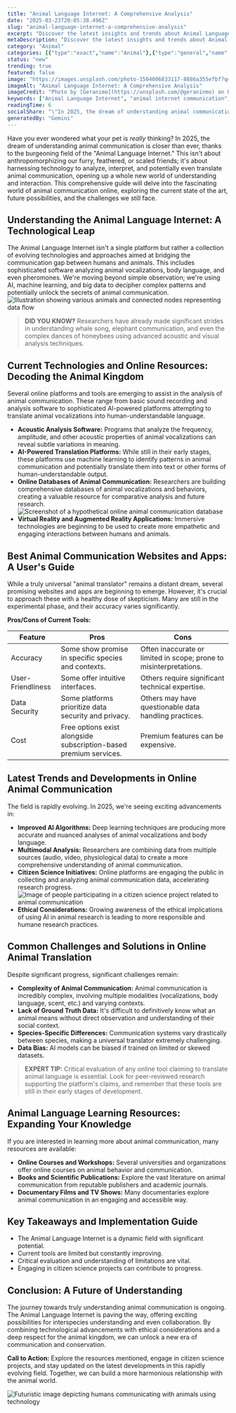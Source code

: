 ```yaml
---
title: "Animal Language Internet: A Comprehensive Analysis"
date: "2025-03-23T20:05:38.496Z"
slug: "animal-language-internet-a-comprehensive-analysis"
excerpt: "Discover the latest insights and trends about Animal Language Internet. This comprehensive guide covers everything you need to know about Animal Language Internet in 2025."
metaDescription: "Discover the latest insights and trends about Animal Language Internet. This comprehensive guide covers everything you need to know about Animal Language I..."
category: "Animal"
categories: [{"type":"exact","name":"Animal"},{"type":"general","name":"Communication"},{"type":"medium","name":"Data Science"},{"type":"specific","name":"Machine Learning"},{"type":"niche","name":"Deep Learning"}]
status: "new"
trending: true
featured: false
image: "https://images.unsplash.com/photo-1504006833117-8886a355efbf?q=85&w=1200&fit=max&fm=webp&auto=compress"
imageAlt: "Animal Language Internet: A Comprehensive Analysis"
imageCredit: "Photo by [Geranimo](https://unsplash.com/@geraninmo) on Unsplash"
keywords: ["Animal Language Internet", "animal internet communication", "animal language online", "online animal translator", "best animal communication websites", "animal language learning resources", "translate animal sounds online", "buy animal communication software", "animal language decoder app", "how animals communicate online"]
readingTime: 6
socialShare: "\"In 2025, the dream of understanding animal communication is closer than ever, thanks to the burgeoning field of the 'Animal Language Internet'. But are we ready for the ethical implications of translating animal thoughts?\""
generatedBy: "Gemini"
---
```




Have you ever wondered what your pet is *really* thinking?  In 2025, the dream of understanding animal communication is closer than ever, thanks to the burgeoning field of the "Animal Language Internet." This isn't about anthropomorphizing our furry, feathered, or scaled friends; it's about harnessing technology to analyze, interpret, and potentially even translate animal communication, opening up a whole new world of understanding and interaction. This comprehensive guide will delve into the fascinating world of animal communication online, exploring the current state of the art, future possibilities, and the challenges we still face.

## Understanding the Animal Language Internet: A Technological Leap

The Animal Language Internet isn't a single platform but rather a collection of evolving technologies and approaches aimed at bridging the communication gap between humans and animals. This includes sophisticated software analyzing animal vocalizations, body language, and even pheromones. We're moving beyond simple observation; we're using AI, machine learning, and big data to decipher complex patterns and potentially unlock the secrets of animal communication.  ![Illustration showing various animals and connected nodes representing data flow](https://images.unsplash.com/photo-1497206365907-f5e630693df0?q=85&w=1200&fit=max&fm=webp&auto=compress)

> **DID YOU KNOW?** Researchers have already made significant strides in understanding whale song, elephant communication, and even the complex dances of honeybees using advanced acoustic and visual analysis techniques.

## Current Technologies and Online Resources: Decoding the Animal Kingdom

Several online platforms and tools are emerging to assist in the analysis of animal communication.  These range from basic sound recording and analysis software to sophisticated AI-powered platforms attempting to translate animal vocalizations into human-understandable language.

* **Acoustic Analysis Software:** Programs that analyze the frequency, amplitude, and other acoustic properties of animal vocalizations can reveal subtle variations in meaning.
* **AI-Powered Translation Platforms:**  While still in their early stages, these platforms use machine learning to identify patterns in animal communication and potentially translate them into text or other forms of human-understandable output.
* **Online Databases of Animal Communication:** Researchers are building comprehensive databases of animal vocalizations and behaviors, creating a valuable resource for comparative analysis and future research. ![Screenshot of a hypothetical online animal communication database](https://images.unsplash.com/photo-1486365227551-f3f90034a57c?q=85&w=1200&fit=max&fm=webp&auto=compress)
* **Virtual Reality and Augmented Reality Applications:**  Immersive technologies are beginning to be used to create more empathetic and engaging interactions between humans and animals.

## Best Animal Communication Websites and Apps: A User's Guide

While a truly universal "animal translator" remains a distant dream, several promising websites and apps are beginning to emerge.  However, it's crucial to approach these with a healthy dose of skepticism.  Many are still in the experimental phase, and their accuracy varies significantly.

**Pros/Cons of Current Tools:**

| Feature          | Pros                                                              | Cons                                                                    |
|-----------------|----------------------------------------------------------------------|-------------------------------------------------------------------------|
| Accuracy         | Some show promise in specific species and contexts.                 | Often inaccurate or limited in scope; prone to misinterpretations.          |
| User-Friendliness | Some offer intuitive interfaces.                                     | Others require significant technical expertise.                              |
| Data Security     | Some platforms prioritize data security and privacy.                 | Others may have questionable data handling practices.                    |
| Cost             | Free options exist alongside subscription-based premium services.    | Premium features can be expensive.                                       |

## Latest Trends and Developments in Online Animal Communication

The field is rapidly evolving.  In 2025, we're seeing exciting advancements in:

* **Improved AI Algorithms:** Deep learning techniques are producing more accurate and nuanced analyses of animal vocalizations and body language.
* **Multimodal Analysis:** Researchers are combining data from multiple sources (audio, video, physiological data) to create a more comprehensive understanding of animal communication.
* **Citizen Science Initiatives:**  Online platforms are engaging the public in collecting and analyzing animal communication data, accelerating research progress.  ![Image of people participating in a citizen science project related to animal communication](https://images.unsplash.com/photo-1529040181623-e04ebc611e25?q=85&w=1200&fit=max&fm=webp&auto=compress)
* **Ethical Considerations:**  Growing awareness of the ethical implications of using AI in animal research is leading to more responsible and humane research practices.

## Common Challenges and Solutions in Online Animal Translation

Despite significant progress, significant challenges remain:

* **Complexity of Animal Communication:** Animal communication is incredibly complex, involving multiple modalities (vocalizations, body language, scent, etc.) and varying contexts.
* **Lack of Ground Truth Data:**  It's difficult to definitively know what an animal means without direct observation and understanding of their social context.
* **Species-Specific Differences:**  Communication systems vary drastically between species, making a universal translator extremely challenging.
* **Data Bias:** AI models can be biased if trained on limited or skewed datasets.

> **EXPERT TIP:**  Critical evaluation of any online tool claiming to translate animal language is essential.  Look for peer-reviewed research supporting the platform's claims, and remember that these tools are still in their early stages of development.

## Animal Language Learning Resources: Expanding Your Knowledge

If you are interested in learning more about animal communication, many resources are available:

* **Online Courses and Workshops:**  Several universities and organizations offer online courses on animal behavior and communication.
* **Books and Scientific Publications:** Explore the vast literature on animal communication from reputable publishers and academic journals.
* **Documentary Films and TV Shows:**  Many documentaries explore animal communication in an engaging and accessible way.

## Key Takeaways and Implementation Guide

*  The Animal Language Internet is a dynamic field with significant potential.
* Current tools are limited but constantly improving.
* Critical evaluation and understanding of limitations are vital.
* Engaging in citizen science projects can contribute to progress.

## Conclusion: A Future of Understanding

The journey towards truly understanding animal communication is ongoing. The Animal Language Internet is paving the way, offering exciting possibilities for interspecies understanding and even collaboration.  By combining technological advancements with ethical considerations and a deep respect for the animal kingdom, we can unlock a new era of communication and conservation.

**Call to Action:** Explore the resources mentioned, engage in citizen science projects, and stay updated on the latest developments in this rapidly evolving field.  Together, we can build a more harmonious relationship with the animal world.

![Futuristic image depicting humans communicating with animals using technology](https://images.unsplash.com/photo-1504006833117-8886a355efbf?q=85&w=1200&fit=max&fm=webp&auto=compress)

